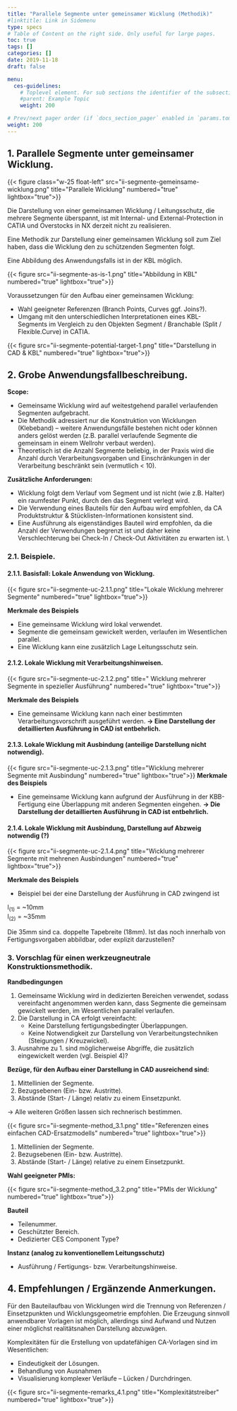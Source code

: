 ```yaml
---
title: "Parallele Segmente unter gemeinsamer Wicklung (Methodik)"
#linktitle: Link in Sidemenu
type: specs
# Table of Content on the right side. Only useful for large pages.
toc: true
tags: []
categories: []
date: 2019-11-18
draft: false

menu:
  ces-guidelines:
    # Toplevel element. For sub sections the identifier of the subsection
    #parent: Example Topic
    weight: 200

# Prev/next pager order (if `docs_section_pager` enabled in `params.toml`)
weight: 200
---
```

## 1. Parallele Segmente unter gemeinsamer Wicklung.

{{< figure class="w-25 float-left" src="ii-segmente-gemeinsame-wicklung.png" title="Parallele Wicklung" numbered="true" lightbox="true">}}

Die Darstellung von einer gemeinsamen Wicklung / Leitungsschutz, die mehrere Segmente überspannt, ist mit Internal- und External-Protection in CATIA und Overstocks in NX derzeit nicht zu realisieren.

Eine Methodik zur Darstellung einer gemeinsamen Wicklung soll zum Ziel haben, dass die Wicklung den zu schützenden Segmenten folgt.

Eine Abbildung des Anwendungsfalls ist in der KBL möglich.

{{< figure src="ii-segmente-as-is-1.png" title="Abbildung in KBL" numbered="true" lightbox="true">}}

Voraussetzungen für den Aufbau einer gemeinsamen Wicklung: 
  * Wahl geeigneter Referenzen (Branch Points, Curves ggf. Joins?).
  * Umgang mit den unterschiedlichen Interpretationen eines KBL-Segments im Vergleich zu den Objekten Segment / Branchable (Split / Flexible.Curve) in CATIA.

{{< figure src="ii-segmente-potential-target-1.png" title="Darstellung in CAD & KBL" numbered="true" lightbox="true">}}

## 2. Grobe Anwendungsfallbeschreibung. 

**Scope:**

  - Gemeinsame Wicklung wird auf weitestgehend parallel verlaufenden Segmenten aufgebracht.  
  - Die Methodik adressiert nur die Konstruktion von Wicklungen (Klebeband) – weitere Anwendungsfälle bestehen nicht oder können anders gelöst werden (z.B. parallel verlaufende Segmente die gemeinsam in einem Wellrohr verbaut werden).
  - Theoretisch ist die Anzahl Segmente beliebig, in der Praxis wird die Anzahl durch Verarbeitungsvorgaben und Einschränkungen in der Verarbeitung beschränkt sein (vermutlich < 10).

**Zusätzliche Anforderungen:**

  - Wicklung folgt dem Verlauf vom Segment und ist nicht (wie z.B. Halter) ein raumfester Punkt, durch den das Segment verlegt wird.
  - Die Verwendung eines Bauteils für den Aufbau wird empfohlen, da CA Produktstruktur & Stücklisten-Informationen konsistent sind.
  - Eine Ausführung als eigenständiges Bauteil wird empfohlen, da die Anzahl der Verwendungen begrenzt ist und daher keine Verschlechterung bei Check-In / Check-Out Aktivitäten zu erwarten ist.
\\

### 2.1. Beispiele.

#### 2.1.1. Basisfall: Lokale Anwendung von Wicklung.
{{< figure src="ii-segmente-uc-2.1.1.png" title="Lokale Wicklung mehrerer Segmente" numbered="true" lightbox="true">}}

**Merkmale des Beispiels**

  * Eine gemeinsame Wicklung wird lokal verwendet.
  * Segmente die gemeinsam gewickelt werden, verlaufen im Wesentlichen parallel.
  * Eine Wicklung kann eine zusätzlich Lage Leitungsschutz sein.

#### 2.1.2. Lokale Wicklung mit Verarbeitungshinweisen.
{{< figure src="ii-segmente-uc-2.1.2.png" title=" Wicklung mehrerer Segmente in spezieller Ausführung" numbered="true" lightbox="true">}}

**Merkmale des Beispiels**

  * Eine gemeinsame Wicklung kann nach einer bestimmten Verarbeitungsvorschrift ausgeführt werden. **-> Eine Darstellung der detaillierten Ausführung in CAD ist entbehrlich.**

#### 2.1.3. Lokale Wicklung mit Ausbindung (anteilige Darstellung nicht notwendig).
{{< figure src="ii-segmente-uc-2.1.3.png" title="Wicklung mehrerer Segmente mit Ausbindung" numbered="true" lightbox="true">}}
**Merkmale des Beispiels**

  * Eine gemeinsame Wicklung kann aufgrund der Ausführung in der KBB-Fertigung eine Überlappung mit anderen Segmenten eingehen.
**-> Die Darstellung der detaillierten Ausführung in CAD ist entbehrlich.**

#### 2.1.4. Lokale Wicklung mit Ausbindung, Darstellung auf Abzweig notwendig (?)

{{< figure src="ii-segmente-uc-2.1.4.png" title="Wicklung mehrerer Segmente mit mehrenen Ausbindungen" numbered="true" lightbox="true">}}

**Merkmale des Beispiels**

  * Beispiel bei der eine Darstellung der Ausführung in CAD zwingend ist

l<sub>(1)</sub> =  ~10mm  
l<sub>(2)</sub> =  ~35mm  

Die 35mm sind ca. doppelte Tapebreite (18mm). Ist das noch innerhalb von Fertigungsvorgaben abbildbar, oder explizit darzustellen?

### 3. Vorschlag für einen werkzeugneutrale Konstruktionsmethodik.
**Randbedingungen** 

1. Gemeinsame Wicklung wird in dedizierten Bereichen verwendet, sodass vereinfacht angenommen werden kann, dass Segmente die gemeinsam gewickelt werden, im Wesentlichen parallel verlaufen.
2. Die Darstellung in CA erfolgt vereinfacht:
   - Keine Darstellung fertigungsbedingter Überlappungen.
   - Keine Notwendigkeit zur Darstellung von Verarbeitungstechniken (Steigungen / Kreuzwickel). 
3. Ausnahme zu 1. sind möglicherweise Abgriffe, die zusätzlich eingewickelt werden (vgl. Beispiel 4)?


**Bezüge, für den Aufbau einer Darstellung in CAD ausreichend sind:**
  1. Mittellinien der Segmente.
  1. Bezugsebenen (Ein- bzw. Austritte).
  1. Abstände (Start- / Länge) relativ zu einem Einsetzpunkt.

-> Alle weiteren Größen lassen sich rechnerisch bestimmen.

{{< figure src="ii-segmente-method_3.1.png" title="Referenzen eines einfachen CAD-Ersatzmodells" numbered="true" lightbox="true">}}

  1. Mittellinien der Segmente.
  1. Bezugsebenen (Ein- bzw. Austritte).
  1. Abstände (Start- / Länge) relative zu einem Einsetzpunkt.

**Wahl geeigneter PMIs:**

{{< figure src="ii-segmente-method_3.2.png" title="PMIs der Wicklung" numbered="true" lightbox="true">}}

**Bauteil**
  * Teilenummer.
  * Geschützter Bereich.
  * Dedizierter CES Component Type?

**Instanz (analog zu konventionellem Leitungsschutz)**
  * Ausführung / Fertigungs- bzw. Verarbeitungshinweise.

## 4. Empfehlungen / Ergänzende Anmerkungen.

Für den Bauteilaufbau von Wicklungen wird die Trennung von Referenzen / Einsetzpunkten und Wicklungsgeometrie empfohlen. Die Erzeugung sinnvoll anwendbarer Vorlagen ist möglich, allerdings sind Aufwand und Nutzen einer möglichst realitätsnahen Darstellung abzuwägen. 

Komplexitäten für die Erstellung von updatefähigen CA-Vorlagen sind im Wesentlichen: 
  * Eindeutigkeit der Lösungen.
  * Behandlung von Ausnahmen 
  * Visualisierung komplexer Verläufe  – Lücken / Durchdringen.

{{< figure src="ii-segmente-remarks_4.1.png" title="Komplexitätstreiber" numbered="true" lightbox="true">}}

